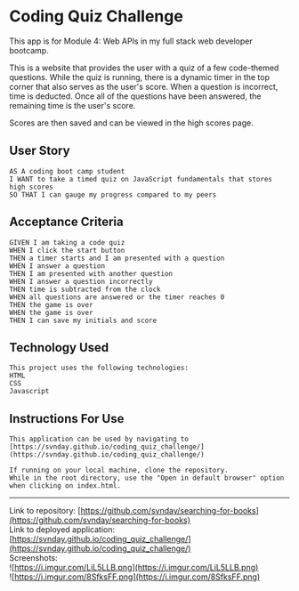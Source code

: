 # Coding Quiz Challenge
This app is for Module 4: Web APIs  in my full stack web developer bootcamp.

This is a website that provides the user with a quiz of a few code-themed questions. While the quiz is running, there is a dynamic timer in the top corner that also serves as the user's score. When a question is incorrect, time is deducted. Once all of the questions have been answered, the remaining time is the user's score.

Scores are then saved and can be viewed in the high scores page.

## User Story

```
AS A coding boot camp student  
I WANT to take a timed quiz on JavaScript fundamentals that stores high scores  
SO THAT I can gauge my progress compared to my peers  

```

## Acceptance Criteria

```
GIVEN I am taking a code quiz  
WHEN I click the start button  
THEN a timer starts and I am presented with a question  
WHEN I answer a question  
THEN I am presented with another question  
WHEN I answer a question incorrectly  
THEN time is subtracted from the clock  
WHEN all questions are answered or the timer reaches 0  
THEN the game is over  
WHEN the game is over  
THEN I can save my initials and score  
```

## Technology Used
```
This project uses the following technologies:  
HTML
CSS
Javascript
```

## Instructions For Use
```
This application can be used by navigating to [https://svnday.github.io/coding_quiz_challenge/](https://svnday.github.io/coding_quiz_challenge/)

If running on your local machine, clone the repository.  
While in the root directory, use the "Open in default browser" option when clicking on index.html.
```

____________________________________________________________________________________________________


Link to repository: [https://github.com/svnday/searching-for-books](https://github.com/svnday/searching-for-books)  
Link to deployed application: [https://svnday.github.io/coding_quiz_challenge/](https://svnday.github.io/coding_quiz_challenge/)  
Screenshots:  
![https://i.imgur.com/LiL5LLB.png](https://i.imgur.com/LiL5LLB.png)  
![https://i.imgur.com/8SfksFF.png](https://i.imgur.com/8SfksFF.png)  
